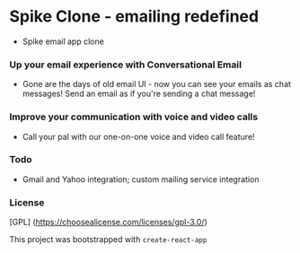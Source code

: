 # Spike Clone - emailing redefined

- Spike email app clone

### Up your email experience with Conversational Email

- Gone are the days of old email UI - now you can see your emails as chat messages! Send an email as if you're sending a chat message!

### Improve your communication with voice and video calls

- Call your pal with our one-on-one voice and video call feature!

### Todo

- Gmail and Yahoo integration; custom mailing service integration

### License

[GPL] (https://choosealicense.com/licenses/gpl-3.0/)

This project was bootstrapped with `create-react-app`
